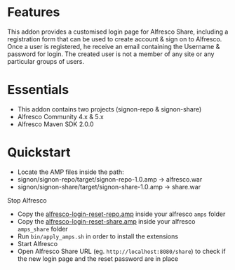 # Features
This addon provides a customised login page for Alfresco Share,
including a registration form that can be used to create account & sign on to Alfresco.
Once a user is registered, he receive an email containing the Username & password for login.
The created user is not a member of any site or any particular groups of users. 


# Essentials
- This addon contains two projects (signon-repo & signon-share)
- Alfresco  Community 4.x & 5.x
- Alfresco Maven SDK 2.0.0



# Quickstart
- Locate the AMP files inside the path:
- signon/signon-repo/target/signon-repo-1.0.amp   -> alfresco.war
- signon/signon-share/target/signon-share-1.0.amp -> share.war

Stop Alfresco
- Copy the [alfresco-login-reset-repo.amp](https://github.com/teqnology/alfresco-login-reset-repo) inside your alfresco `amps` folder
- Copy the [alfresco-login-reset-share.amp](https://github.com/teqnology/alfresco-login-reset-share) inside your alfresco `amps_share` folder
- Run `bin/apply_amps.sh` in order to install the extensions
- Start Alfresco
- Open Alfresco Share URL (eg. `http://localhost:8080/share`) to check if the new login page and the reset password are in place
